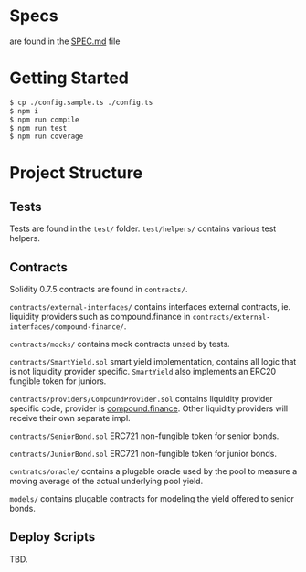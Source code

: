 # Specs

are found in the [SPEC.md](./SPEC.md) file

# Getting Started

```bash
$ cp ./config.sample.ts ./config.ts
$ npm i
$ npm run compile
$ npm run test
$ npm run coverage
```
# Project Structure

## Tests

Tests are found in the `test/` folder. `test/helpers/` contains various test helpers.

## Contracts

Solidity 0.7.5 contracts are found in `contracts/`.

`contracts/external-interfaces/` contains interfaces external contracts, ie. liquidity providers such as compound.finance in `contracts/external-interfaces/compound-finance/`.

`contracts/mocks/` contains mock contracts unsed by tests.

`contracts/SmartYield.sol` smart yield implementation, contains all logic that is not liquidity provider specific. `SmartYield` also implements an ERC20 fungible token for juniors.

`contracts/providers/CompoundProvider.sol` contains liquidity provider specific code, provider is [compound.finance](http://compound.finance/). Other liquidity providers will receive their own separate impl.

`contracts/SeniorBond.sol` ERC721 non-fungible token for senior bonds.

`contracts/JuniorBond.sol` ERC721 non-fungible token for junior bonds.

`contratcs/oracle/` contains a plugable oracle used by the pool to measure a moving average of the actual underlying pool yield.

`models/` contains plugable contracts for modeling the yield offered to senior bonds.

## Deploy Scripts

TBD.
